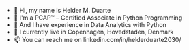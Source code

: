 
- 👀 Hi, my name is Helder M. Duarte
- 👋 I'm a PCAP™ – Certified Associate in Python Programming
- 💞️ And I have experience in Data Analytics with Python
- 🌱 I currently live in Copenhagen, Hovedstaden, Denmark
- 📫 You can reach me on linkedin.com/in/helderduarte2030/

<!---
helderduarte2030/helderduarte2030 is a ✨ special ✨ repository because its `README.md` (this file) appears on your GitHub profile.
You can click the Preview link to take a look at your changes.
--->
